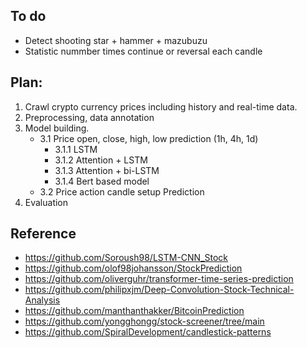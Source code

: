 
## To do
- Detect shooting star + hammer + mazubuzu
- Statistic nummber times continue or reversal each candle

## Plan:
1. Crawl crypto currency prices including history and real-time data.
2. Preprocessing, data annotation
3. Model building. 
    * 3.1 Price open, close, high, low prediction (1h, 4h, 1d) 
        * 3.1.1 LSTM
        * 3.1.2 Attention + LSTM 
        * 3.1.3 Attention + bi-LSTM
        * 3.1.4 Bert based model 
    * 3.2 Price action candle setup Prediction
3. Evaluation

## Reference
* https://github.com/Soroush98/LSTM-CNN_Stock
* https://github.com/olof98johansson/StockPrediction
* https://github.com/oliverguhr/transformer-time-series-prediction
* https://github.com/philipxjm/Deep-Convolution-Stock-Technical-Analysis
* https://github.com/manthanthakker/BitcoinPrediction
* https://github.com/yongghongg/stock-screener/tree/main
* https://github.com/SpiralDevelopment/candlestick-patterns




